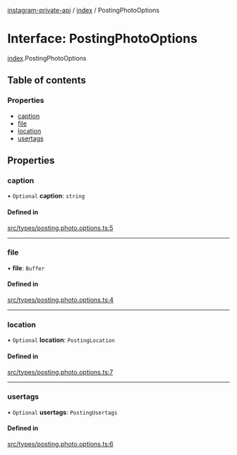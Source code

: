 [instagram-private-api](../../README.md) / [index](../../modules/index.md) / PostingPhotoOptions

# Interface: PostingPhotoOptions

[index](../../modules/index.md).PostingPhotoOptions

## Table of contents

### Properties

- [caption](PostingPhotoOptions.md#caption)
- [file](PostingPhotoOptions.md#file)
- [location](PostingPhotoOptions.md#location)
- [usertags](PostingPhotoOptions.md#usertags)

## Properties

### caption

• `Optional` **caption**: `string`

#### Defined in

[src/types/posting.photo.options.ts:5](https://github.com/Nerixyz/instagram-private-api/blob/0e0721c/src/types/posting.photo.options.ts#L5)

___

### file

• **file**: `Buffer`

#### Defined in

[src/types/posting.photo.options.ts:4](https://github.com/Nerixyz/instagram-private-api/blob/0e0721c/src/types/posting.photo.options.ts#L4)

___

### location

• `Optional` **location**: `PostingLocation`

#### Defined in

[src/types/posting.photo.options.ts:7](https://github.com/Nerixyz/instagram-private-api/blob/0e0721c/src/types/posting.photo.options.ts#L7)

___

### usertags

• `Optional` **usertags**: `PostingUsertags`

#### Defined in

[src/types/posting.photo.options.ts:6](https://github.com/Nerixyz/instagram-private-api/blob/0e0721c/src/types/posting.photo.options.ts#L6)
